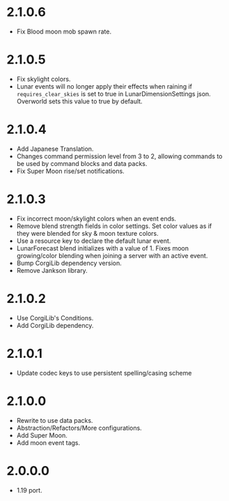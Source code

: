 # 2.1.0.6
* Fix Blood moon mob spawn rate.

# 2.1.0.5
* Fix skylight colors.
* Lunar events will no longer apply their effects when raining if `requires_clear_skies` is set to true in LunarDimensionSettings json. Overworld sets this value to true by default.

# 2.1.0.4
* Add Japanese Translation.
* Changes command permission level from 3 to 2, allowing commands to be used by command blocks and data packs.
* Fix Super Moon rise/set notifications.

# 2.1.0.3
* Fix incorrect moon/skylight colors when an event ends.
* Remove blend strength fields in color settings. Set color values as if they were blended for sky & moon texture colors.
* Use a resource key to declare the default lunar event.
* LunarForecast blend initializes with a value of 1. Fixes moon growing/color blending when joining a server with an active event.
* Bump CorgiLib dependency version.
* Remove Jankson library. 

# 2.1.0.2
* Use CorgiLib's Conditions.
* Add CorgiLib dependency.

# 2.1.0.1
* Update codec keys to use persistent spelling/casing scheme

# 2.1.0.0
* Rewrite to use data packs.
* Abstraction/Refactors/More configurations.
* Add Super Moon.
* Add moon event tags.

# 2.0.0.0
* 1.19 port.